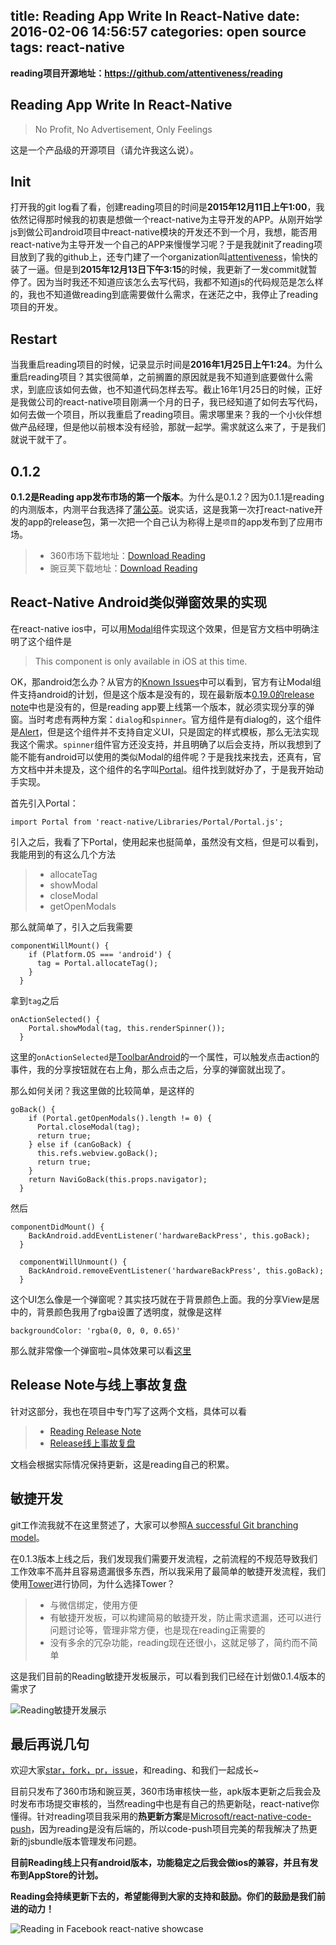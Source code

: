 title: Reading App Write In React-Native
date: 2016-02-06 14:56:57
categories: open source
tags: react-native
---

**reading项目开源地址：https://github.com/attentiveness/reading**
## Reading App Write In React-Native
> No Profit, No Advertisement, Only Feelings

这是一个产品级的开源项目（请允许我这么说）。
## Init
打开我的git log看了看，创建reading项目的时间是**2015年12月11日上午1:00**，我依然记得那时候我的初衷是想做一个react-native为主导开发的APP。从刚开始学js到做公司android项目中react-native模块的开发还不到一个月，我想，能否用react-native为主导开发一个自己的APP来慢慢学习呢？于是我就init了reading项目放到了我的github上，还专门建了一个organization叫[attentiveness](https://github.com/attentiveness)，愉快的装了一逼。但是到**2015年12月13日下午3:15**的时候，我更新了一发commit就暂停了。因为当时我还不知道应该怎么去写代码，我都不知道js的代码规范是怎么样的，我也不知道做reading到底需要做什么需求，在迷茫之中，我停止了reading项目的开发。
## Restart
当我重启reading项目的时候，记录显示时间是**2016年1月25日上午1:24**。为什么重启reading项目？其实很简单，之前搁置的原因就是我不知道到底要做什么需求，到底应该如何去做，也不知道代码怎样去写。截止16年1月25日的时候，正好是我做公司的react-native项目刚满一个月的日子，我已经知道了如何去写代码，如何去做一个项目，所以我重启了reading项目。需求哪里来？我的一个小伙伴想做产品经理，但是他以前根本没有经验，那就一起学。需求就这么来了，于是我们就说干就干了。
## 0.1.2
**0.1.2是Reading app发布市场的第一个版本**。为什么是0.1.2？因为0.1.1是reading的内测版本，内测平台我选择了[蒲公英](http://www.pgyer.com/)。说实话，这是我第一次打react-native开发的app的release包，第一次把一个自己认为称得上是`项目`的app发布到了应用市场。
>* 360市场下载地址：[Download Reading](http://zhushou.360.cn/detail/index/soft_id/3217938?recrefer=SE_D_Reading)
>* 豌豆荚下载地址：[Download Reading](http://www.wandoujia.com/apps/com.reading)

## React-Native Android类似弹窗效果的实现
在react-native ios中，可以用[Modal](https://facebook.github.io/react-native/docs/modal.html#content)组件实现这个效果，但是官方文档中明确注明了这个组件是
> This component is only available in iOS at this time.

OK，那android怎么办？从官方的[Known Issues](https://facebook.github.io/react-native/docs/known-issues.html#content)中可以看到，官方有让Modal组件支持android的计划，但是这个版本是没有的，现在最新版本[0.19.0的release note](https://github.com/facebook/react-native/releases)中也是没有的，但是reading app要上线第一个版本，就必须实现分享的弹窗。当时考虑有两种方案：`dialog`和`spinner`。官方组件是有dialog的，这个组件是[Alert](https://facebook.github.io/react-native/docs/alert.html#content)，但是这个组件并不支持自定义UI，只是固定的样式模板，那么无法实现我这个需求。`spinner`组件官方还没支持，并且明确了以后会支持，所以我想到了能不能有android可以使用的类似Modal的组件呢？于是我找来找去，还真有，官方文档中并未提及，这个组件的名字叫[Portal](https://github.com/facebook/react-native/blob/master/Libraries/Portal/Portal.js)。组件找到就好办了，于是我开始动手实现。

首先引入Portal：

```
import Portal from 'react-native/Libraries/Portal/Portal.js';
```

引入之后，我看了下Portal，使用起来也挺简单，虽然没有文档，但是可以看到，我能用到的有这么几个方法
>* allocateTag
>* showModal
>* closeModal
>* getOpenModals

那么就简单了，引入之后我需要

```
componentWillMount() {
    if (Platform.OS === 'android') {
      tag = Portal.allocateTag();
    }
  }
```
拿到`tag`之后

```
onActionSelected() {
    Portal.showModal(tag, this.renderSpinner());
  }
```
这里的`onActionSelected`是[ToolbarAndroid](https://facebook.github.io/react-native/docs/toolbarandroid.html#content)的一个属性，可以触发点击action的事件，我的分享按钮就在右上角，那么点击之后，分享的弹窗就出现了。

那么如何关闭？我这里做的比较简单，是这样的

```
goBack() {
    if (Portal.getOpenModals().length != 0) {
      Portal.closeModal(tag);
      return true;
    } else if (canGoBack) {
      this.refs.webview.goBack();
      return true;
    }
    return NaviGoBack(this.props.navigator);
  }
```
然后

```
componentDidMount() {
    BackAndroid.addEventListener('hardwareBackPress', this.goBack);
  }

  componentWillUnmount() {
    BackAndroid.removeEventListener('hardwareBackPress', this.goBack);
  }
```

这个UI怎么像是一个弹窗呢？其实技巧就在于背景颜色上面。我的分享View是居中的，背景颜色我用了rgba设置了透明度，就像是这样

```
backgroundColor: 'rgba(0, 0, 0, 0.65)'
```
那么就非常像一个弹窗啦~具体效果可以看[这里](https://github.com/attentiveness/reading/blob/master/screenshot/Reading_Share.jpg)
## Release Note与线上事故复盘
针对这部分，我也在项目中专门写了这两个文档，具体可以看
>* [Reading Release Note](https://github.com/attentiveness/reading/releases)
>* [Release线上事故复盘](https://github.com/attentiveness/reading/blob/master/Reading_OnLine_Accident.md)

文档会根据实际情况保持更新，这是reading自己的积累。

## 敏捷开发
git工作流我就不在这里赘述了，大家可以参照[A successful Git branching model](http://nvie.com/posts/a-successful-git-branching-model/)。

在0.1.3版本上线之后，我们发现我们需要开发流程，之前流程的不规范导致我们工作效率不高并且容易遗漏很多东西，所以我采用了最简单的敏捷开发流程，我们使用[Tower](https://tower.im/)进行协同，为什么选择Tower？
>* 与微信绑定，使用方便
>* 有敏捷开发板，可以构建简易的敏捷开发，防止需求遗漏，还可以进行问题讨论等，管理非常方便，也是现在reading正需要的
>* 没有多余的冗杂功能，reading现在还很小，这就足够了，简约而不简单

这是我们目前的Reading敏捷开发板展示，可以看到我们已经在计划做0.1.4版本的需求了

![Reading敏捷开发展示](http://7xr0xq.com1.z0.glb.clouddn.com/Reading%E6%95%8F%E6%8D%B7%E5%BC%80%E5%8F%91%E5%B1%95%E7%A4%BA.jpg)

## 最后再说几句
欢迎大家[star，fork，pr，issue](https://github.com/attentiveness/reading)，和reading、和我们一起成长~

目前只发布了360市场和豌豆荚，360市场审核快一些，apk版本更新之后我会及时发布市场提交审核的，当然reading中也是有自己的热更新哒，react-native你懂得。针对reading项目我采用的**热更新方案**是[Microsoft/react-native-code-push](https://github.com/Microsoft/react-native-code-push)，因为reading是没有后端的，所以code-push项目完美的帮我解决了热更新的jsbundle版本管理发布问题。

**目前Reading线上只有android版本，功能稳定之后我会做ios的兼容，并且有发布到AppStore的计划。**

**Reading会持续更新下去的，希望能得到大家的支持和鼓励。你们的鼓励是我们前进的动力！**

![Reading in Facebook react-native showcase](http://7xr0xq.com1.z0.glb.clouddn.com/reading_in_react-native_showcase.jpg)